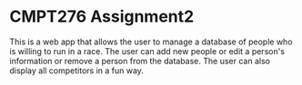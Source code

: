# CMPT276 Assignment2

This is a web app that allows the user to manage a database of people who is willing to run in a race. The user can add new people or edit a person's information or remove a person from the database. The user can also display all competitors in a fun way.
